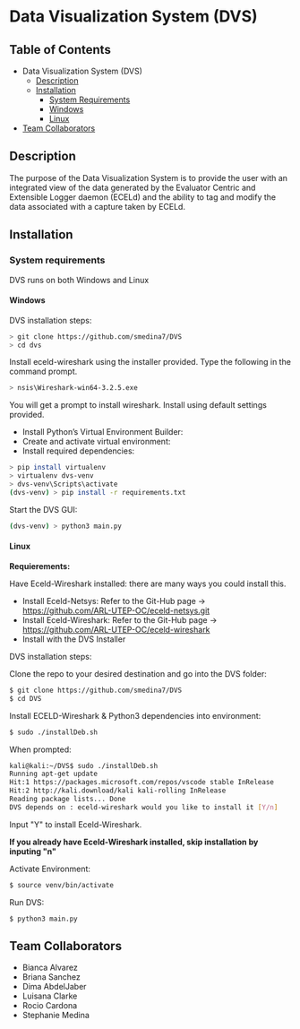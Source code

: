 # Data Visualization System (DVS)

## Table of Contents

* Data Visualization System (DVS)
  * [Description](https://github.com/smedina7/DVS#description)
  * [Installation](https://github.com/smedina7/DVS#installation)
    * [System Requirements](https://github.com/smedina7/DVS#system-requirements)
    * [Windows](https://github.com/smedina7/DVS#windows)
    * [Linux](https://github.com/smedina7/DVS#Linux)
* [Team Collaborators](https://github.com/smedina7/DVS#team-collaborators)
    
## Description
The purpose of the Data Visualization System is to provide the user with an integrated view of the data generated by the Evaluator Centric and Extensible Logger daemon (ECELd) and the ability to tag and modify the data associated with a capture taken by ECELd.  

## Installation

### System requirements
DVS runs on both Windows and Linux

#### Windows
DVS installation steps:

``` bash
> git clone https://github.com/smedina7/DVS
> cd dvs
```

Install eceld-wireshark using the installer provided. Type the following in the command prompt.

```bash
> nsis\Wireshark-win64-3.2.5.exe
```
You will get a prompt to install wireshark. Install using default settings provided.

- Install Python’s Virtual Environment Builder:
- Create and activate virtual environment:
- Install required dependencies:
``` bash
> pip install virtualenv
> virtualenv dvs-venv 
> dvs-venv\Scripts\activate
(dvs-venv) > pip install -r requirements.txt
```

Start the DVS GUI:

``` bash 
(dvs-venv) > python3 main.py 
```

#### Linux
**Requierements:**

Have Eceld-Wireshark installed: there are many ways you could install this. 
* Install Eceld-Netsys: Refer to the Git-Hub page -> https://github.com/ARL-UTEP-OC/eceld-netsys.git
* Install Eceld-Wireshark: Refer to the Git-Hub page -> https://github.com/ARL-UTEP-OC/eceld-wireshark
* Install with the DVS Installer 

DVS installation steps:

Clone the repo to your desired destination and go into the DVS folder: 

```bash
$ git clone https://github.com/smedina7/DVS
$ cd DVS
```

Install ECELD-Wireshark & Python3 dependencies into environment:

```bash
$ sudo ./installDeb.sh
```

When prompted:

```bash
kali@kali:~/DVS$ sudo ./installDeb.sh 
Running apt-get update
Hit:1 https://packages.microsoft.com/repos/vscode stable InRelease
Hit:2 http://kali.download/kali kali-rolling InRelease
Reading package lists... Done
DVS depends on : eceld-wireshark would you like to install it [Y/n] 
```
Input "Y" to install Eceld-Wireshark.

**If you already have Eceld-Wireshark installed, skip installation by inputing "n"**

Activate Environment:

```bash
$ source venv/bin/activate
```

Run DVS:

```
$ python3 main.py
```






## Team Collaborators
  * Bianca Alvarez
  * Briana Sanchez
  * Dima AbdelJaber
  * Luisana Clarke
  * Rocio Cardona
  * Stephanie Medina
